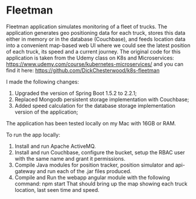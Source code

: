 # Fleetman

Fleetman application simulates monitoring of a fleet of trucks. The application generates geo positioning data for each truck, stores this data either in memory or in the database (Couchbase), and feeds location data into a convenient map-based web UI where we could see the latest position of each truck, its speed and a current journey. The original code for this application is taken from the Udemy class on K8s and Microservices: https://www.udemy.com/course/kubernetes-microservices/ and you can find it here: https://github.com/DickChesterwood/k8s-fleetman

I made the following changes:

1) Upgraded the version of Spring Boot 1.5.2 to 2.2.1;
2) Replaced Mongodb persistent storage implementation with Couchbase;
3) Added speed calculation for the database storage implementation version of the application;

The application has been tested locally on my Mac with 16GB or RAM.

To run the app locally:

1) Install and run Apache ActiveMQ.
2) Install and run Couchbase, configure the bucket, setup the RBAC user with the same name and grant it permissions.
2) Compile Java modules for position tracker, position simulator and api-gateway and run each of the .jar files produced.
4) Compile and Run the webapp angular module with the following command: npm start That should bring up the map showing each truck location, last seen time and speed.
